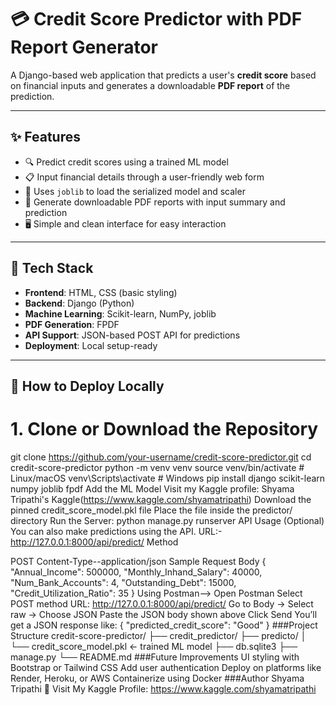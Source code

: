 # 💳 Credit Score Predictor with PDF Report Generator

A Django-based web application that predicts a user's **credit score** based on financial inputs and generates a downloadable **PDF report** of the prediction.

---

## ✨ Features

- 🔍 Predict credit scores using a trained ML model
- 📋 Input financial details through a user-friendly web form
- 💾 Uses `joblib` to load the serialized model and scaler
- 🧾 Generate downloadable PDF reports with input summary and prediction
- 🖥️ Simple and clean interface for easy interaction

---

## 🧰 Tech Stack

- **Frontend**: HTML, CSS (basic styling)
- **Backend**: Django (Python)
- **Machine Learning**: Scikit-learn, NumPy, joblib
- **PDF Generation**: FPDF
- **API Support**: JSON-based POST API for predictions
- **Deployment**: Local setup-ready

---

## 🚀 How to Deploy Locally

# 1. Clone or Download the Repository
git clone https://github.com/your-username/credit-score-predictor.git
cd credit-score-predictor
python -m venv venv
source venv/bin/activate     # Linux/macOS
venv\Scripts\activate        # Windows
pip install django scikit-learn numpy joblib fpdf
Add the ML Model
Visit my Kaggle profile: Shyama Tripathi's Kaggle(https://www.kaggle.com/shyamatripathi)
Download the pinned credit_score_model.pkl file
Place the file inside the predictor/ directory
Run the Server:
python manage.py runserver
 API Usage (Optional)
You can also make predictions using the API.
URL:-http://127.0.0.1:8000/api/predict/
Method

POST
Content-Type--application/json
Sample Request Body
{
  "Annual_Income": 500000,
  "Monthly_Inhand_Salary": 40000,
  "Num_Bank_Accounts": 4,
  "Outstanding_Debt": 15000,
  "Credit_Utilization_Ratio": 35
}
Using Postman-->
Open Postman
Select POST method
URL: http://127.0.0.1:8000/api/predict/
Go to Body → Select raw → Choose JSON
Paste the JSON body shown above
Click Send
You’ll get a JSON response like:
{
  "predicted_credit_score": "Good"
}
###Project Structure
credit-score-predictor/
├── credit_predictor/
├── predicto/
│   └── credit_score_model.pkl   ← trained ML model
├── db.sqlite3
├── manage.py
└── README.md
###Future Improvements
  UI styling with Bootstrap or Tailwind CSS
  Add user authentication
  Deploy on platforms like Render, Heroku, or AWS
  Containerize using Docker
###Author
Shyama Tripathi
🔗 Visit My Kaggle Profile: https://www.kaggle.com/shyamatripathi
